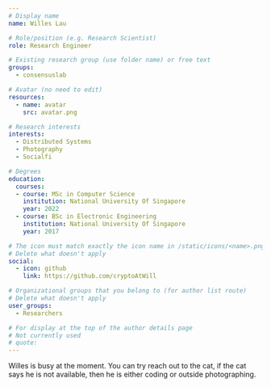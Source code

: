 ```yaml
---
# Display name
name: Willes Lau

# Role/position (e.g. Research Scientist)
role: Research Engineer

# Existing research group (use folder name) or free text
groups:
  - consensuslab

# Avatar (no need to edit)
resources:
  - name: avatar
    src: avatar.png

# Research interests
interests:
  - Distributed Systems
  - Photography
  - Socialfi

# Degrees
education:
  courses:
  - course: MSc in Computer Science
    institution: National University Of Singapore
    year: 2022
  - course: BSc in Electronic Engineering
    institution: National University Of Singapore
    year: 2017

# The icon must match exactly the icon name in /static/icons/<name>.png
# Delete what doesn't apply
social:
  - icon: github
    link: https://github.com/cryptoAtWill

# Organizational groups that you belong to (for author list route)
# Delete what doesn't apply
user_groups:
  - Researchers

# For display at the top of the author details page
# Not currently used
# quote:
---
```


Willes is busy at the moment. You can try reach out to the cat, if the cat says he is not available, then he is either coding or outside photographing.
